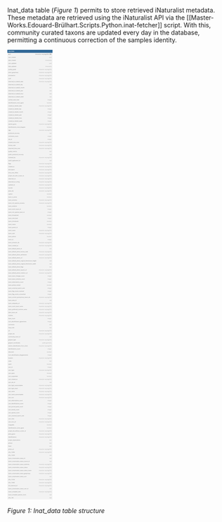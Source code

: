 Inat_data table (*Figure 1*) permits to store retrieved iNaturalist metadata. These metadata are retrieved using the iNaturalist API via the [[Master-Works.Edouard-Brülhart.Scripts.Python.inat-fetcher]] script. With this, community curated taxons are updated every day in the database, permitting a continuous correction of the samples identity.

![image import](assets/images_bruelhed/inat_data.svg)

*Figure 1: Inat_data table structure*